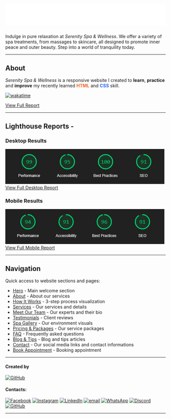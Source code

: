 # ![Serenity Spa Preview](img/icons/logo-white.svg)

Indulge in pure relaxation at _Serenity Spa & Wellness_. We offer a variety of spa treatments, from massages to skincare, all designed to promote inner peace and outer beauty. Step into a world of tranquility today.

---

## About

_Serenity Spa & Wellness_ is a responsive website I created to **learn**, **practice** and **improve** my recently learned <span style="color:#f06529
"><b>HTML</b></span> and <span style="color:#2965f1"><b>CSS</b></span> skill.

[![wakatime](https://wakatime.com/badge/github/Darkoray/Serenity-Spa-and-Wellness.svg)](https://wakatime.com/badge/github/Darkoray/Serenity-Spa-and-Wellness)

[View Full Report](https://wakatime.com/@72594c02-0009-4d68-ba8b-6bc52b500d86/projects/eqvtqihyqm)

---

## Lighthouse Reports -

### Desktop Results

![Lighthouse Report Desktop](img/Lighthouse-Report-Desktop.png)  
[View Full Desktop Report](/img/Lighthouse-Report-Desktop-Full.png)

### Mobile Results

![Lighthouse Report Mobile](img/Lighthouse-Report-Mobile.png)  
[View Full Mobile Report](/img/Lighthouse-Report-Mobile-Full.png)

---

## Navigation

Quick access to website sections and pages:

- [Hero](/index.html#hero) - Main welcome section
- [About](/index.html#about) - About our services
- [How It Works](/index.html#how) - 3-step process visualization
- [Services](/index.html#services) - Our services and details
- [Meet Our Team](/index.html#team) - Our experts and their bio
- [Testimonials](/index.html#testimonials) - Client reviews
- [Spa Gallery](/index.html#gallery) - Our environment visuals
- [Pricing & Packages](/index.html#pricing) - Our service packages
- [FAQ](/index.html#faq) - Frequently asked questions
- [Blog & Tips](/index.html#tips) - Blog and tips articles
- [Contact](/index.html#contacts) - Our social media links and contact informations
- [Book Appointment](/html/appointment.html) - Booking appointment

---

#### Created by

[![GitHub](https://img.shields.io/badge/_Darkoray-%23121011.svg?logo=github&logoColor=white&style=for-the-badge)](https://github.com/Darkoray)

#### Contacts:

[![Facebook](https://img.shields.io/badge/Facebook-%231877F2.svg?logo=Facebook&logoColor=white)](https://facebook.com/soadul.islam.71) [![Instagram](https://img.shields.io/badge/Instagram-%23E4405F.svg?logo=Instagram&logoColor=white)](https://instagram.com/soadul.islam.71) [![LinkedIn](https://img.shields.io/badge/LinkedIn-%230077B5.svg?logo=linkedin&logoColor=white)](https://linkedin.com/in/soadul-islam) [![email](https://img.shields.io/badge/Email-D14836?logo=gmail&logoColor=white)](mailto:soadulislam1234@gmail.com) [![WhatsApp](https://img.shields.io/badge/WhatsApp-25D366?logo=whatsapp&logoColor=white)](https://wa.me/+8801312211260)
[![Discord](https://img.shields.io/badge/Discord-%235865F2.svg?logo=discord&logoColor=white)](https://discordapp.com/users/743413210517995530) [![GitHub](https://img.shields.io/badge/GitHub-%23121011.svg?logo=github&logoColor=white)](https://github.com/Darkoray)

---
